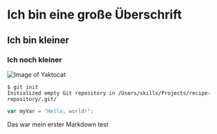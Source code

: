 # Ich bin eine große Überschrift
## Ich bin kleiner
### Ich noch kleiner


![Image of Yaktocat](https://octodex.github.com/images/yaktocat.png)


```
$ git init
Initialized empty Git repository in /Users/skills/Projects/recipe-repository/.git/
```

``` javascript
var myVar = "Hello, world!";
```




















Das war mein erster Markdown test
